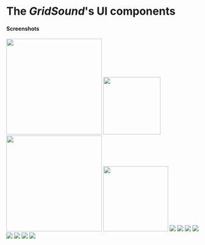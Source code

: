 # The *GridSound*'s UI components

#### Screenshots

<img width="250" src="https://gridsound.github.io/assets/screenshots/gsuiSpectrum.png"
/> <img width="150" src="https://gridsound.github.io/assets/screenshots/gsuiSlider.png"
/> <img width="250" src="https://gridsound.github.io/assets/screenshots/gsuiOscilloscope.png"
/> <img width="170" src="https://gridsound.github.io/assets/screenshots/gsuiPopup.png"
/> <img src="https://gridsound.github.io/assets/screenshots/gsuiWaveform.png"
/> <img src="https://gridsound.github.io/assets/screenshots/gsuiToggle.png"
/> <img src="https://gridsound.github.io/assets/screenshots/gsuiSpanEditable.png"
/> <img src="https://gridsound.github.io/assets/screenshots/gsuiWave.png"
/> <img src="https://gridsound.github.io/assets/screenshots/gsuiTimeLine.png"/>
<img src="https://gridsound.github.io/assets/screenshots/gsuiBeatLines.png"
/> <img src="https://gridsound.github.io/assets/screenshots/gsuiKeys.png"
/> <img src="https://gridsound.github.io/assets/screenshots/gsuiTrackList.png"/>
